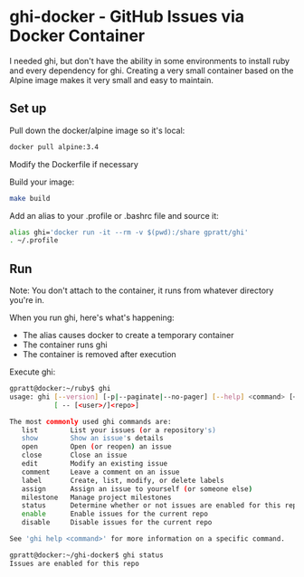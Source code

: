 # ghi-docker - GitHub Issues via Docker Container
I needed ghi, but don't have the ability in some environments to install ruby and every dependency for ghi. Creating a very small container based on the Alpine image makes it very small and easy to maintain.

## Set up
Pull down the docker/alpine image so it's local:
```bash
docker pull alpine:3.4
```

Modify the Dockerfile if necessary

Build your image:
```bash
make build
```

Add an alias to your .profile or .bashrc file and source it:
```bash
alias ghi='docker run -it --rm -v $(pwd):/share gpratt/ghi'
. ~/.profile
```

## Run
Note: You don't attach to the container, it runs from whatever directory you're in.

When you run ghi, here's what's happening:
- The alias causes docker to create a temporary container
- The container runs ghi
- The container is removed after execution

Execute ghi:
```bash
gpratt@docker:~/ruby$ ghi
usage: ghi [--version] [-p|--paginate|--no-pager] [--help] <command> [<args>]
           [ -- [<user>/]<repo>]

The most commonly used ghi commands are:
   list        List your issues (or a repository's)
   show        Show an issue's details
   open        Open (or reopen) an issue
   close       Close an issue
   edit        Modify an existing issue
   comment     Leave a comment on an issue
   label       Create, list, modify, or delete labels
   assign      Assign an issue to yourself (or someone else)
   milestone   Manage project milestones
   status      Determine whether or not issues are enabled for this repo
   enable      Enable issues for the current repo
   disable     Disable issues for the current repo

See 'ghi help <command>' for more information on a specific command.
```

```bash
gpratt@docker:~/ghi-docker$ ghi status
Issues are enabled for this repo
```

